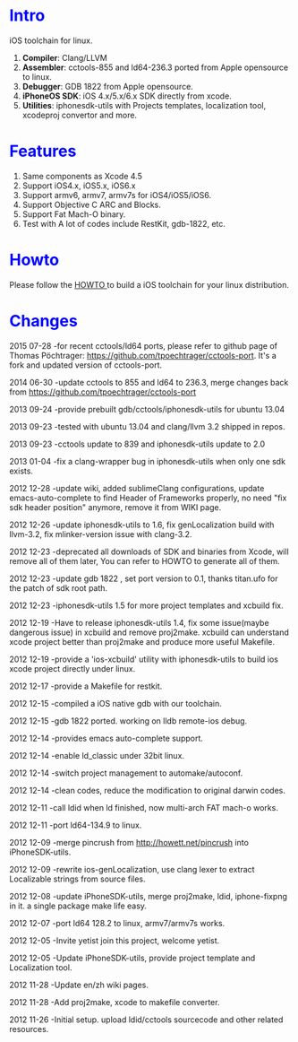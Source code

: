 # <font color='blue'>Intro</font> #

iOS toolchain for linux.

  1. **Compiler**:  Clang/LLVM
  1. **Assembler**: cctools-855 and ld64-236.3 ported from Apple opensource to linux.
  1. **Debugger**: GDB 1822 from Apple opensource.
  1. **iPhoneOS SDK**: iOS 4.x/5.x/6.x SDK directly from xcode.
  1. **Utilities**: iphonesdk-utils with Projects templates, localization tool, xcodeproj convertor and more.

# <font color='blue'>Features</font> #
  1. Same components as Xcode 4.5
  1. Support iOS4.x, iOS5.x, iOS6.x
  1. Support armv6, armv7, armv7s for iOS4/iOS5/iOS6.
  1. Support Objective C ARC and Blocks.
  1. Support Fat Mach-O binary.
  1. Test with A lot of codes include RestKit, gdb-1822, etc.


# <font color='blue'>Howto</font> #

Please follow the <a href='http://code.google.com/p/ios-toolchain-based-on-clang-for-linux/wiki/HowTo_en'> HOWTO  </a>to build a iOS toolchain for your linux distribution.


# <font color='blue'>Changes</font> #
2015 07-28 -for recent cctools/ld64 ports, please refer to github page of Thomas Pöchtrager: https://github.com/tpoechtrager/cctools-port. It's a fork and updated version of cctools-port.

2014 06-30 -update cctools to 855 and ld64 to 236.3, merge changes back from https://github.com/tpoechtrager/cctools-port

2013 09-24 -provide prebuilt gdb/cctools/iphonesdk-utils for ubuntu 13.04

2013 09-23 -tested with ubuntu 13.04 and clang/llvm 3.2 shipped in repos.

2013 09-23 -cctools update to 839 and iphonesdk-utils update to 2.0

2013 01-04 -fix a clang-wrapper bug in iphonesdk-utils when only one sdk exists.

2012 12-28 -update wiki, added sublimeClang configurations, update emacs-auto-complete to find Header of Frameworks properly, no need "fix sdk header position" anymore, remove it from WIKI page.

2012 12-26 -update iphonesdk-utils to 1.6, fix genLocalization build with llvm-3.2, fix mlinker-version issue with clang-3.2.

2012 12-23 -deprecated all downloads of SDK and binaries from Xcode, will remove all of them later, You can refer to HOWTO to generate all of them.

2012 12-23 -update gdb 1822 , set port version to 0.1, thanks titan.ufo for the patch of sdk root path.

2012 12-23 -iphonesdk-utils 1.5 for more project templates and xcbuild fix.

2012 12-19 -Have to release iphonesdk-utils 1.4, fix some issue(maybe dangerous issue) in xcbuild and remove proj2make. xcbuild can understand xcode project better than proj2make and produce more useful Makefile.

2012 12-19 -provide a 'ios-xcbuild' utility with iphonesdk-utils to build ios xcode project directly under linux.

2012 12-17 -provide a Makefile for restkit.

2012 12-15 -compiled a iOS native gdb with our toolchain.

2012 12-15 -gdb 1822 ported. working on lldb remote-ios debug.

2012 12-14 -provides emacs auto-complete support.

2012 12-14 -enable ld\_classic under 32bit linux.

2012 12-14 -switch project management to automake/autoconf.

2012 12-14 -clean codes, reduce the modification to original darwin codes.

2012 12-11 -call ldid when ld finished, now multi-arch FAT mach-o works.

2012 12-11 -port ld64-134.9 to linux.

2012 12-09 -merge pincrush from http://howett.net/pincrush into iPhoneSDK-utils.

2012 12-09 -rewrite ios-genLocalization, use clang lexer to extract Localizable strings from source files.

2012 12-08 -update iPhoneSDK-utils, merge proj2make, ldid, iphone-fixpng in it. a single package make life easy.

2012 12-07 -port ld64 128.2 to linux, armv7/armv7s works.

2012 12-05 -Invite yetist join this project, welcome yetist.

2012 12-05 -Update iPhoneSDK-utils, provide project template and Localization tool.

2012 11-28 -Update en/zh wiki pages.

2012 11-28 -Add proj2make, xcode to makefile converter.

2012 11-26 -Initial setup. upload ldid/cctools sourcecode and other related resources.